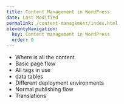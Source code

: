 ```yaml
---
title: Content Management in WordPress
date: Last Modified 
permalink: /content-management/index.html
eleventyNavigation:
  key: Content management in WordPress
  order: 0
---
```


- Where is all the content
- Basic page flow
- All tags in use
- data tables
- Different deployment environments
- Normal publishing flow
- Translations